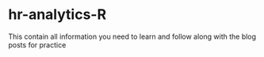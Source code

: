 # hr-analytics-R
This contain all information you need to learn and follow along with the blog posts for practice
